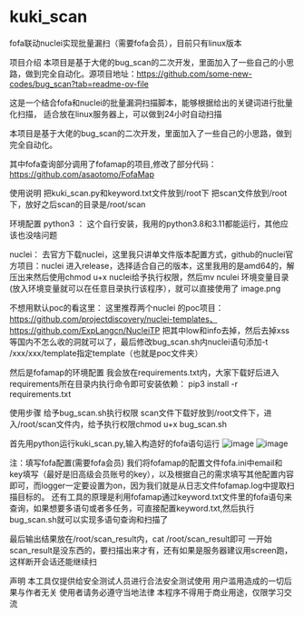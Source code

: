 # kuki_scan
fofa联动nuclei实现批量漏扫（需要fofa会员），目前只有linux版本

项目介绍
本项目是基于大佬的bug_scan的二次开发，里面加入了一些自己的小思路，做到完全自动化。源项目地址：https://github.com/some-new-codes/bug_scan?tab=readme-ov-file

这是一个结合fofa和nuclei的批量漏洞扫描脚本，能够根据给出的关键词进行批量化扫描， 适合放在linux服务器上，可以做到24小时自动扫描

本项目是基于大佬的bug_scan的二次开发，里面加入了一些自己的小思路，做到完全自动化。

其中fofa查询部分调用了fofamap的项目,修改了部分代码：https://github.com/asaotomo/FofaMap

使用说明
把kuki_scan.py和keyword.txt文件放到/root下
把scan文件放到/root下，放好之后scan的目录是/root/scan

环境配置
python3 ：
这个自行安装，我用的python3.8和3.11都能运行，其他应该也没啥问题 

nuclei：
去官方下载nuclei，这里我只讲单文件版本配置方式，github的nuclei官方项目：nuclei 进入release，选择适合自己的版本，这里我用的是amd64的，解压出来然后使用chmod u+x nuclei给予执行权限，然后mv nculei 环境变量目录(放入环境变量就可以在任意目录执行该程序），就可以直接使用了 image.png

不想用默认poc的看这里： 这里推荐两个nuclei 的poc项目：https://github.com/projectdiscovery/nuclei-templates、https://github.com/ExpLangcn/NucleiTP 把其中low和info去掉，然后去掉xss等国内不怎么收的洞就可以了，最后修改bug_scan.sh内nuclei语句添加-t /xxx/xxx/template指定template（也就是poc文件夹）

然后是fofamap的环境配置
我会放在requirements.txt内，大家下载好后进入requirements所在目录内执行命令即可安装依赖： pip3 install -r requirements.txt

使用步骤
给予bug_scan.sh执行权限
scan文件下载好放到/root文件下，进入/root/scan文件内，给予执行权限chmod u+x bug_scan.sh

首先用python运行kuki_scan.py,输入构造好的fofa语句运行
![image](https://github.com/kukily/kuki_scan/assets/156706190/65d86a21-adb9-40fb-9b29-69dba7397139)
![image](https://github.com/kukily/kuki_scan/assets/156706190/9dae94b0-971e-47b7-ad11-d35c708ad080)


注：填写fofa配置(需要fofa会员)
我们将fofamap的配置文件fofa.ini中email和key填写（最好是旧高级会员账号的key），以及根据自己的需求填写其他配置内容即可，而logger一定要设置为on，因为我们就是从日志文件fofamap.log中提取扫描目标的。
还有工具的原理是利用fofamap通过keyword.txt文件里的fofa语句来查询，如果想要多语句或者多任务，可直接配置keyword.txt,然后执行bug_scan.sh就可以实现多语句查询和扫描了

最后输出结果放在/root/scan_result内，cat /root/scan_result即可 一开始scan_result是没东西的，要扫描出来才有，还有如果是服务器建议用screen跑，这样断开会话还能继续扫

声明
本工具仅提供给安全测试人员进行合法安全测试使用 用户滥用造成的一切后果与作者无关 使用者请务必遵守当地法律 本程序不得用于商业用途，仅限学习交流
